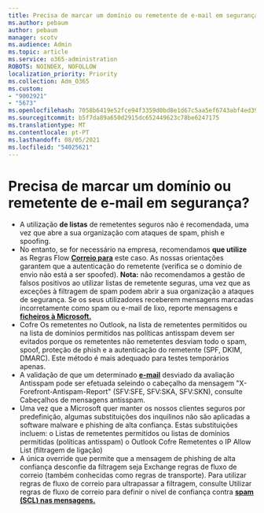 ```yaml
---
title: Precisa de marcar um domínio ou remetente de e-mail em segurança?
ms.author: pebaum
author: pebaum
manager: scotv
ms.audience: Admin
ms.topic: article
ms.service: o365-administration
ROBOTS: NOINDEX, NOFOLLOW
localization_priority: Priority
ms.collection: Adm_O365
ms.custom:
- "9002921"
- "5673"
ms.openlocfilehash: 7058b6419e52fce94f3359d0bd8e1d67c5aa5ef6743abf4ed39f45bad49e1d07
ms.sourcegitcommit: b5f7da89a650d2915dc652449623c78be6247175
ms.translationtype: MT
ms.contentlocale: pt-PT
ms.lasthandoff: 08/05/2021
ms.locfileid: "54025621"
---
```

# <a name="need-to-mark-a-domain-or-email-sender-safe"></a>Precisa de marcar um domínio ou remetente de e-mail em segurança?

- A utilização **de listas** de remetentes seguros não é recomendada, uma vez que abre a sua organização com ataques de spam, phish e spoofing.
- No entanto, se for necessário na empresa, recomendamos **que utilize** as Regras Flow **[Correio para](https://docs.microsoft.com/microsoft-365/security/office-365-security/create-safe-sender-lists-in-office-365?view=o365-worldwide#recommended-use-mail-flow-rules)** este caso. As nossas orientações garantem que a autenticação do remetente (verifica se o domínio de envio não está a ser spoofed). **Nota:** não recomendamos a gestão de falsos positivos ao utilizar listas de remetente seguras, uma vez que as exceções à filtragem de spam podem abrir a sua organização a ataques de segurança. Se os seus utilizadores receberem mensagens marcadas incorretamente como spam ou e-mail de lixo, reporte mensagens e **[ficheiros à Microsoft.](https://protection.office.com/reportsubmission)**
- Cofre Os remetentes no Outlook, na lista de remetentes permitidos ou na lista de domínios permitidos nas políticas antisspam devem ser evitados porque os remetentes não remetentes desviam todo o spam, spoof, proteção de phish e a autenticação do remetente (SPF, DKIM, DMARC).  Este método é mais adequado para testes temporários apenas.
- A validação de que um determinado **[e-mail](https://docs.microsoft.com/microsoft-365/security/office-365-security/anti-spam-message-headers)** desviado da avaliação Antisspam pode ser efetuada seleindo o cabeçalho da mensagem "X-Forefront-Antispam-Report" (SFV:SFE, SFV:SKA, SFV:SKN), consulte Cabeçalhos de mensagens antisspam.
- Uma vez que a [](https://docs.microsoft.com/microsoft-365/security/office-365-security/secure-by-default#exceptions)Microsoft quer manter os nossos clientes seguros por predefinição, algumas substituições dos inquilinos não são aplicadas a software malware e phishing de alta confiança. Estas substituições incluem: o Listas de remetentes permitidos ou listas de domínios permitidas (políticas antisspam) o Outlook Cofre Remetentes o IP Allow List (filtragem de ligação) 
- A única override que permite que a mensagem de phishing de alta confiança desconfie da filtragem seja Exchange regras de fluxo de correio (também conhecidas como regras de transporte). Para utilizar regras de fluxo de correio para ultrapassar a filtragem, consulte Utilizar regras de fluxo de correio para definir o nível de confiança contra **[spam (SCL) nas mensagens.](https://docs.microsoft.com/microsoft-365/security/office-365-security/use-mail-flow-rules-to-set-the-spam-confidence-level-scl-in-messages)**